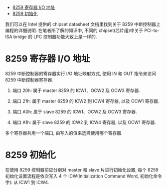 
<!-- @import "[TOC]" {cmd="toc" depthFrom=1 depthTo=6 orderedList=false} -->

<!-- code_chunk_output -->

- [8259 寄存器 I/O 地址](#8259-寄存器-io-地址)
- [8259 初始化](#8259-初始化)

<!-- /code_chunk_output -->

我们可以在 Intel 提供的 chipset datasheet 文档里找到关于 8259 中断控制器上编程的详细说明. 在笔者所了解的知识中, 不同的 chipset(芯片组)中关于 PCI-to-ISA bridge 的 LPC 控制器功能大致上是一样的.

# 8259 寄存器 I/O 地址

8259 中断控制器的寄存器实行 I/O 地址映射方式, 使用 IN 和 OUT 指令来访问 8259 中断控制器寄存器.

1) 端口 20h: 属于 master 8259 的 ICW1、OCW2 及 OCW3 寄存器.

2) 端口 21h: 属于 master 8259 的 ICW2 到 ICW4 寄存器, 以及 OCW1 寄存器.

3) 端口 A0h: 属于 slave 8259 的 ICW1、OCW2 及 OCW3 寄存器.

4) 端口 A1h: 属于 slave 8259 的 ICW2 到 ICW4 寄存器, 以及 OCW1 寄存器.

多个寄存器共用一个端口, 由写入的值来选择使用哪个寄存器.

# 8259 初始化

在使用 8259 控制器前应分别对 master 和 slave 片进行初始化设置, 每个 8259 初始化设置流程是依次写入 4 个 ICW(Initialization Command Word, 初始化命令字): 从 ICW1 到 ICW4.

